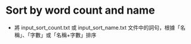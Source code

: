 # Sort by word count and name

- 將 input_sort_count.txt 或 input_sort_name.txt 文件中的詞句，根據「名稱」、「字數」或「名稱+字數」排序
